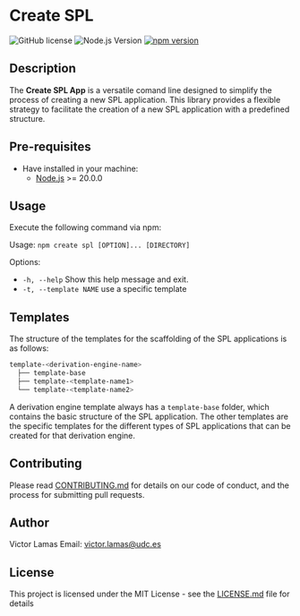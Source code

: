 # Create SPL

![GitHub license](https://img.shields.io/badge/license-MIT-blue.svg)
![Node.js Version](https://img.shields.io/badge/node-%3E%3D%2020.0.0-brightgreen.svg)
[![npm version](https://badge.fury.io/js/create-spl.svg)](https://badge.fury.io/js/create-spl)

## Description

The **Create SPL App** is a versatile comand line designed to simplify the process of creating a new SPL application. This library provides a flexible strategy to facilitate the creation of a new SPL application with a predefined structure.

## Pre-requisites

- Have installed in your machine:
  - [Node.js](https://nodejs.org/en/download/) >= 20.0.0

## Usage

Execute the following command via npm:

Usage: `npm create spl [OPTION]... [DIRECTORY]`

Options:

- `-h, --help`                 Show this help message and exit.
- `-t, --template NAME`        use a specific template

## Templates

The structure of the templates for the scaffolding of the SPL applications is as follows:

```bash
template-<derivation-engine-name>
  ├── template-base
  ├── template-<template-name1>
  └── template-<template-name2>
```

A derivation engine template always has a `template-base` folder, which contains the basic structure of the SPL application. The other templates are the specific templates for the different types of SPL applications that can be created for that derivation engine.

## Contributing

Please read [CONTRIBUTING.md](CONTRIBUTING.md) for details on our code of conduct, and the process for submitting pull requests.

## Author

Victor Lamas
Email: <victor.lamas@udc.es>

## License

This project is licensed under the MIT License - see the [LICENSE.md](LICENSE.md) file for details
